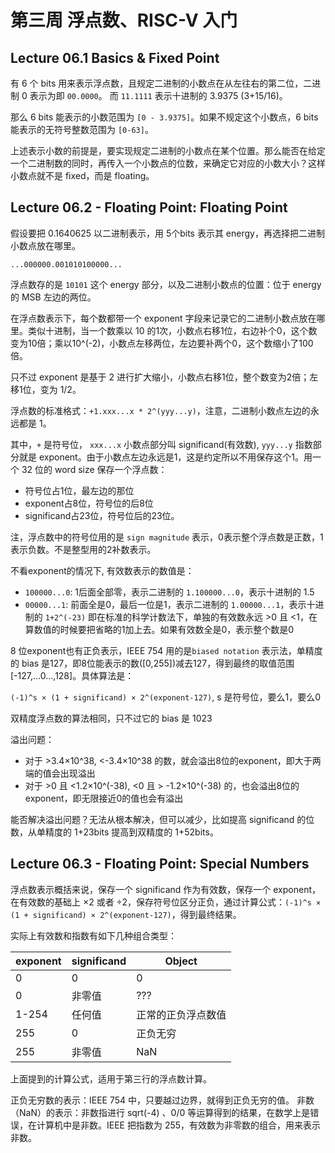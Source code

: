 # 第三周 浮点数、RISC-V 入门

## Lecture 06.1 Basics & Fixed Point

有 6 个 bits 用来表示浮点数，且规定二进制的小数点在从左往右的第二位，二进制 0 表示为即 `00.0000`。
而 `11.1111` 表示十进制的 3.9375 (3+15/16)。

那么 6 bits 能表示的小数范围为 `[0 - 3.9375]`。如果不规定这个小数点，6 bits 能表示的无符号整数范围为 `[0-63]`。

上述表示小数的前提是，要实现规定二进制的小数点在某个位置。那么能否在给定一个二进制数的同时，再传入一个小数点的位数，来确定它对应的小数大小？这样小数点就不是 fixed，而是 floating。

## Lecture 06.2 - Floating Point: Floating Point

假设要把 0.1640625 以二进制表示，用 5个bits 表示其 energy，再选择把二进制小数点放在哪里。

`...000000.001010100000...`

浮点数存的是 `10101` 这个 energy 部分，以及二进制小数点的位置：位于 energy 的 MSB 左边的两位。

在浮点数表示下，每个数都带一个 exponent 字段来记录它的二进制小数点放在哪里。类似十进制，当一个数乘以 10 的1次，小数点右移1位，右边补个0，这个数变为10倍；乘以10^(-2)，小数点左移两位，左边要补两个0，这个数缩小了100倍。

只不过 exponent 是基于 2 进行扩大缩小，小数点右移1位，整个数变为2倍；左移1位，变为 1/2。

浮点数的标准格式：`+1.xxx...x * 2^(yyy...y)`，注意，二进制小数点左边的永远都是 1。

其中，`+` 是符号位， `xxx...x` 小数点部分叫 significand(有效数), `yyy...y` 指数部分就是 exponent。由于小数点左边永远是1，这是约定所以不用保存这个1。用一个 32 位的 word size 保存一个浮点数：
  - 符号位占1位，最左边的那位
  - exponent占8位，符号位的后8位
  - significand占23位，符号位后的23位。

注，浮点数中的符号位用的是 `sign magnitude` 表示，0表示整个浮点数是正数，1表示负数。不是整型用的2补数表示。

不看exponent的情况下, 有效数表示的数值是：
  - `100000...0`: 1后面全部零，表示二进制的 `1.100000...0`，表示十进制的 1.5
  - `00000...1`: 前面全是0，最后一位是1，表示二进制的 `1.00000...1`，表示十进制的 `1+2^(-23)`
即在标准的科学计数法下，单独的有效数永远 >0 且 <1，在算数值的时候要把省略的1加上去。如果有效数全是0，表示整个数是0

8 位exponent也有正负表示，IEEE 754 用的是`biased notation` 表示法，单精度的 bias 是127，即8位能表示的数([0,255])减去127，得到最终的取值范围[-127,...0...,128]。具体算法是：

`(-1)^s × (1 + significand) × 2^(exponent-127)`, s 是符号位，要么1，要么0

双精度浮点数的算法相同，只不过它的 bias 是 1023

溢出问题：
  - 对于 >3.4×10^38, <-3.4×10^38 的数，就会溢出8位的exponent，即大于两端的值会出现溢出
  - 对于 >0 且 <1.2×10^(-38), <0 且 > -1.2×10^(-38) 的，也会溢出8位的exponent，即无限接近0的值也会有溢出

能否解决溢出问题？无法从根本解决，但可以减少，比如提高 significand 的位数，从单精度的 1+23bits 提高到双精度的 1+52bits。

## Lecture 06.3 - Floating Point: Special Numbers

浮点数表示概括来说，保存一个 significand 作为有效数，保存一个 exponent，在有效数的基础上 ×2 或者 ÷2，保存符号位区分正负，通过计算公式：`(-1)^s × (1 + significand) × 2^(exponent-127)`，得到最终结果。

实际上有效数和指数有如下几种组合类型：

| exponent | significand | Object  | 
|---|---|---|
| 0 | 0 | 0 |
| 0 |  非零值 | ??? |
| 1-254 | 任何值 | 正常的正负浮点数值 |
| 255 | 0 | 正负无穷 |
| 255 | 非零值 | NaN |

上面提到的计算公式，适用于第三行的浮点数计算。

正负无穷数的表示：IEEE 754 中，只要越过边界，就得到正负无穷的值。
非数（NaN）的表示：非数指进行 sqrt(-4) 、0/0 等运算得到的结果，在数学上是错误，在计算机中是非数。IEEE 把指数为 255，有效数为非零数的组合，用来表示非数。

